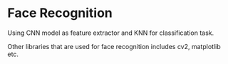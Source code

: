 # Face Recognition
Using CNN model as feature extractor and KNN for classification task.

Other libraries that are used for face recognition includes cv2, matplotlib etc.
